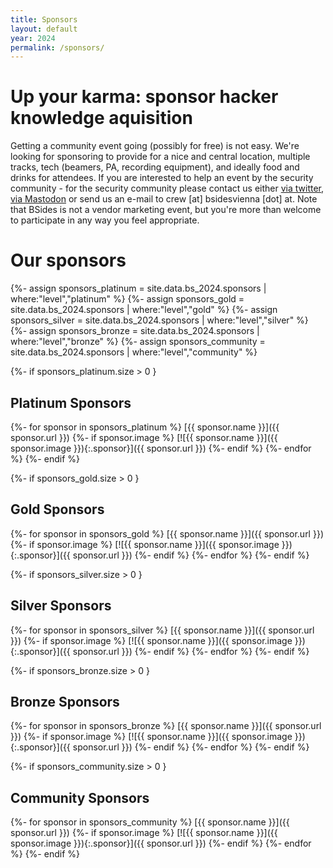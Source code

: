 ```yaml
---
title: Sponsors
layout: default
year: 2024
permalink: /sponsors/
---
```

# Up your karma: sponsor hacker knowledge aquisition

Getting a community event going (possibly for free) is not easy. We're looking for sponsoring to provide
for a nice and central location, multiple tracks, tech (beamers, PA, recording equipment), and ideally
food and drinks for attendees. If you are interested to help an event by the security community - for the
security community please contact us either [via twitter](https://twitter.com/BSidesVienna), [via Mastodon](https://infosec.exchange/@bsidesvienna) or send us an e-mail to crew [at] bsidesvienna [dot] at. Note that BSides is not a vendor marketing event, but you're more
than welcome to participate in any way you feel appropriate.

# Our sponsors

{%- assign sponsors_platinum = site.data.bs_2024.sponsors | where:"level","platinum" %}
{%- assign sponsors_gold = site.data.bs_2024.sponsors | where:"level","gold" %}
{%- assign sponsors_silver = site.data.bs_2024.sponsors | where:"level","silver" %}
{%- assign sponsors_bronze = site.data.bs_2024.sponsors | where:"level","bronze" %}
{%- assign sponsors_community = site.data.bs_2024.sponsors | where:"level","community" %}

{%- if sponsors_platinum.size > 0 }
## Platinum Sponsors
{%- for sponsor in sponsors_platinum %}
[{{ sponsor.name }}]({{ sponsor.url }})
{%- if sponsor.image %}
[![{{ sponsor.name }}]({{ sponsor.image }}){:.sponsor}]({{ sponsor.url }})
{%- endif %}
{%- endfor %}
{%- endif %}

{%- if sponsors_gold.size > 0 }
## Gold Sponsors
{%- for sponsor in sponsors_gold %}
[{{ sponsor.name }}]({{ sponsor.url }})
{%- if sponsor.image %}
[![{{ sponsor.name }}]({{ sponsor.image }}){:.sponsor}]({{ sponsor.url }})
{%- endif %}
{%- endfor %}
{%- endif %}

{%- if sponsors_silver.size > 0 }
## Silver Sponsors
{%- for sponsor in sponsors_silver %}
[{{ sponsor.name }}]({{ sponsor.url }})
{%- if sponsor.image %}
[![{{ sponsor.name }}]({{ sponsor.image }}){:.sponsor}]({{ sponsor.url }})
{%- endif %}
{%- endfor %}
{%- endif %}

{%- if sponsors_bronze.size > 0 }
## Bronze Sponsors
{%- for sponsor in sponsors_bronze %}
[{{ sponsor.name }}]({{ sponsor.url }})
{%- if sponsor.image %}
[![{{ sponsor.name }}]({{ sponsor.image }}){:.sponsor}]({{ sponsor.url }})
{%- endif %}
{%- endfor %}
{%- endif %}

{%- if sponsors_community.size > 0 }
## Community Sponsors
{%- for sponsor in sponsors_community %}
[{{ sponsor.name }}]({{ sponsor.url }})
{%- if sponsor.image %}
[![{{ sponsor.name }}]({{ sponsor.image }}){:.sponsor}]({{ sponsor.url }})
{%- endif %}
{%- endfor %}
{%- endif %}